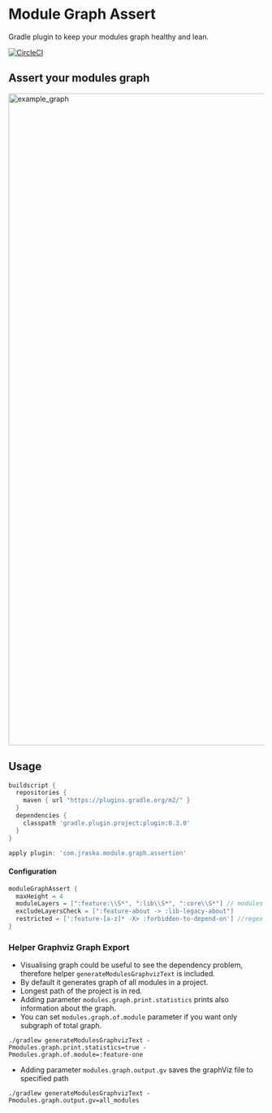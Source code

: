 # Module Graph Assert
Gradle plugin to keep your modules graph healthy and lean.

[![CircleCI](https://circleci.com/gh/jraska/modules-graph-assert.svg?style=svg)](https://circleci.com/gh/jraska/modules-graph-assert)

## Assert your modules graph
<img width="1281" alt="example_graph" src="https://user-images.githubusercontent.com/6277721/70832705-18980e00-1df6-11ea-8b78-fc07ba570a2b.png">

## Usage
```groovy
buildscript {
  repositories {
    maven { url "https://plugins.gradle.org/m2/" }
  }
  dependencies {
    classpath 'gradle.plugin.project:plugin:0.3.0'
  }
}

apply plugin: 'com.jraska.module.graph.assertion'
```

#### Configuration
```groovy
moduleGraphAssert {
  maxHeight = 4
  moduleLayers = [":feature:\\S*", ":lib\\S*", ":core\\S*"] // modules prefixed with ":feature:" -> prefix ":lib:" -> prefix :core:
  excludeLayersCheck = [":feature-about -> :lib-legacy-about"]
  restricted = [':feature-[a-z]* -X> :forbidden-to-depend-on'] //regex to match module names
}
```

### Helper Graphviz Graph Export
- Visualising graph could be useful to see the dependency problem, therefore helper `generateModulesGraphvizText` is included.
- By default it generates graph of all modules in a project.
- Longest path of the project is in red.
- Adding parameter `modules.graph.print.statistics` prints also information about the graph.
- You can set `modules.graph.of.module` parameter if you want only subgraph of total graph.
```
./gradlew generateModulesGraphvizText -Pmodules.graph.print.statistics=true -Pmodules.graph.of.module=:feature-one
```
- Adding parameter `modules.graph.output.gv` saves the graphViz file to specified path
```
./gradlew generateModulesGraphvizText -Pmodules.graph.output.gv=all_modules
```

